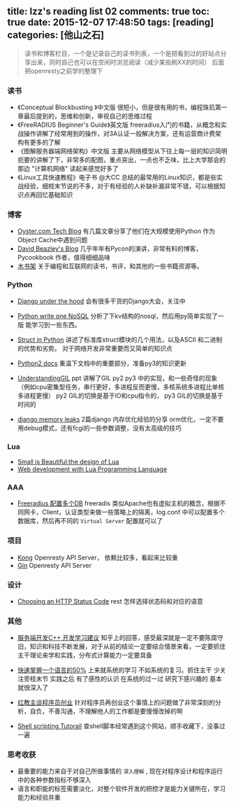 title: lzz's reading list 02
comments: true
toc: true
date: 2015-12-07 17:48:50
tags: [reading]
categories: [他山之石]
---

<!-- more -->
> 读书和博客栏目，一个是记录自己的读书列表，一个是把看到过的好站点分享出来，同时自己也可以在空闲时浏览阅读（减少某些刷XX的时间） 后面把openresty之前学的整理下

### 读书

*  《Conceptual Blockbusting 》中文版  很短小，但是很有用的书，编程珠玑第一章最后提到的，思维和创新，审视自己的思维过程
*  《FreeRADIUS Beginner's Guide》英文版   freeradius入门的书籍，从概念和实战操作讲解了经常用到的操作，对3A认证一般解决方案，还有运营商计费架构有更多的了解
*  《图解服务器端网络架构》中文版  主要从网络模型从下往上每一层的知识简明扼要的讲解了下，非常多的配图，重点突出，一点也不乏味，比上大学那会的那边 "计算机网络" 读起来感觉好多了
*   《Linux工具快速教程》电子书  @大CC 总结的最常用的Linux知识，都是些实战经验，细枝末节说的不多，对于有经验的人补缺补漏非常不错，可以根据知识点再回忆基础知识

### 博客
* [Oyster.com Tech Blog](http://tech.oyster.com/all-posts/)  有几篇文章分享了他们在大规模使用Python 作为Object Cache中遇到问题
* [David Beazley's Blog](http://www.dabeaz.com/talks.html)  几乎年年有Pycon的演讲，非常有料的博客，Pycookbook 作者，值得细细品味
* [木书架](http://www.me115.com/)  关于编程和互联网的读书，书评，和其他的一些书籍资源等。

### Python

* [Django under the hood](http://www.djangounderthehood.com/) 会有很多干货的Django大会，关注中
* [Python write one  NoSQL](http://www.jeffknupp.com/blog/2014/09/01/what-is-a-nosql-database-learn-by-writing-one-in-python/) 分析了下kv结构的nosql，然后用py简单实现了一版 能学习到一些东西。
* [Struct in Python](https://gebloggendings.files.wordpress.com/2012/07/struct.pdf) 讲述了标准库struct模块的几个用法，以及ASCII 和二进制的优势和劣势。 对于网络开发非常重要而又简单的知识点
* [Python2 docs](https://docs.python.org/2/library/functions.html#) 重温下文档中的重要部分，准备py3的知识更新

* [UnderstandingGIL](http://www.dabeaz.com/python/UnderstandingGIL.pdf) ppt 讲解了GIL py2 py3 中的实现，和一些奇怪的现象（例如cpu密集型任务，串行更好，多进程反而更慢，多核系统多进程比单核多进程更慢）  py2 GIL的切换是基于IO和cpu指令的， py3 GIL的切换是基于时间的
* [django memory leaks](http://blog.gingerlime.com/2011/django-memory-leaks-part-i/comment-page-1/) 2篇django 内存优化经验的分享  orm优化，一定不要用debug模式，还有fcgi的一些参数调整，没有太高级的技巧


### Lua

*  [Small is Beautiful:the design of Lua](http://web.stanford.edu/class/ee380/Abstracts/100310-slides.pdf)
*  [Web development with Lua Programming Language](http://presentations2015.s3.amazonaws.com/60_presentation.pdf)

### AAA
* [Freeradius 配置多个DB](http://piak.appstack.cc/2013/06/freeradius-checking-account-on-multiple.html) freeradis 类似Apache也有虚拟主机的概念，根据不同网卡，Client，认证类型来做一些策略上的隔离，log.conf 中可以配置多个数据库，然后再不同的 `Virtual Server` 配置就可以了

### 项目

* [Kong](https://github.com/Mashape/kong)  Openresty API Server， 依赖比较多，看起来比较重
* [Gin](https://github.com/ostinelli/gin) Openresty API Server

### 设计

* [Choosing an HTTP Status Code](http://racksburg.com/choosing-an-http-status-code/) rest 怎样选择状态码和对应的语意

### 其他

* [服务端开发C++ 开发学习建议](http://www.zhihu.com/question/22608820) 知乎上的回答，感受最深就是一定不要陈腐守旧，知识和科技不断发展，对于从前的结论一定要结合情景来看，一定要抓住主干理论来学和实践，分布式计算能力一定要具备

* [快速掌握一个语言的50%](http://blog.csdn.net/myan/article/details/3144661) 上来就系统的学习 不如系统的复习。抓住主干 少关注旁枝末节 实践之后 有了感性的认识 在系统的过一过 研究下感兴趣的 基本就很深入了

* [红教主谈程序员创业](http://geek.csdn.net/news/detail/45409) 针对程序员再创业这个事情上的问题做了非常深刻的分析，自负，不善沟通，不理解他人的工作都是要慢慢改掉的啊

* [Shell scripting Tutorail](http://bash.cyberciti.biz/guide/Main_Page) 查shell脚本经常遇到这个网站，顺手收藏下，没事过一遍

### 思考收获
* 最重要的能力来自于对自己所做事情的 `深入理解` , 现在对程序设计和程序运行中的各种参数指标不够深入
* 语言和职能的标签需要淡化，对整个软件开发的把控才是能力关键所在，学习能力和经验并重






